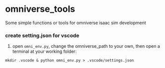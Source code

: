 # omniverse_tools
Some simple functions or tools for omniverse isaac sim development


### create setting.json for vscode
1. open `omni_env.py`, change the omniverse_path to your own, then open a terminal at your working folder: 
```
mkdir .vscode & python omni_env.py > .vscode/settings.json
```
